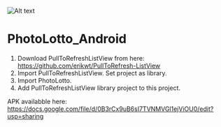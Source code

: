 ![Alt text](http://i41.tinypic.com/280mo0g.jpg?raw=true)

PhotoLotto_Android
==================
1. Download PullToRefreshListView from here: https://github.com/erikwt/PullToRefresh-ListView
2. Import PullToRefreshListView. Set project as library.
3. Import PhotoLotto.
4. Add PullToRefreshListView library project to this project. 

APK availabble here: https://docs.google.com/file/d/0B3rCx9uB6sI7TVNMVGl1ejViOU0/edit?usp=sharing